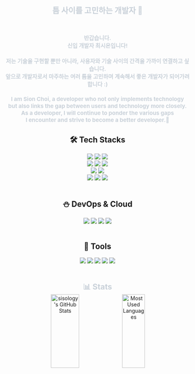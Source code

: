 <!--<img src="https://capsule-render.vercel.app/api?type=soft&color=0:1a1b27,100:3c3d54&height=150&section=header&text=ILO&fontSize=50&fontColor=eff7f6&desc=Developer%20Considering%20Gaps&descAlign=50&descAlignY=70&descSize=20" />-->
<div style="text-align: center;"> 
    <h2 style="color: #c9d1d9; margin-bottom: 50px; border-bottom: none;">틈 사이를 고민하는 개발자 🧐</h2>  
    <div style="font-weight: 700; font-size: 15px; color: #c9d1d9;"> 
        <h4> 반갑습니다.<br/>신입 개발자 최시온입니다!</h4>
        <h4> 저는 기술을 구현할 뿐만 아니라, 사용자와 기술 사이의 간격을 가까이 연결하고 싶습니다.<br/> 앞으로 개발자로서 마주하는 여러 틈을 고민하며 계속해서 좋은 개발자가 되어가려 합니다 :) </h4>
        <h4> I am Sion Choi, a developer who not only implements technology<br/>but also links the gap between users and technology more closely.
        <br/>As a developer, I will continue to ponder the various gaps <br/>I encounter and strive to become a better developer.🐥
</h4>
    </div>
    <h2>🛠️ Tech Stacks</h2>
    <div style="margin-top: 0;">
        <img src="https://img.shields.io/badge/Java-1572A9?style=for-the-badge&logo=openjdk&logoColor=white">
        <img src="https://img.shields.io/badge/Spring-6DB33F?style=for-the-badge&logo=Spring&logoColor=white">
        <img src="https://img.shields.io/badge/Spring Boot-a7c957?style=for-the-badge&logo=Spring Boot&logoColor=white">
        <br/>
        <img src="https://img.shields.io/badge/Javascript-F7DF1E?style=for-the-badge&logo=Javascript&logoColor=white">
        <img src="https://img.shields.io/badge/React-61DAFB?style=for-the-badge&logo=React&logoColor=white">
        <img src="https://img.shields.io/badge/Python-3776AB?style=for-the-badge&logo=python&logoColor=white">
        <br/>
        <img src="https://img.shields.io/badge/MySQL-4479A1?style=for-the-badge&logo=MySQL&logoColor=white">
        <img src="https://img.shields.io/badge/Hibernate-8d99ae?style=for-the-badge&logo=Hibernate&logoColor=white">
        <br/>
        <img src="https://img.shields.io/badge/HTML5-E34F26?style=for-the-badge&logo=HTML5&logoColor=white">
        <img src="https://img.shields.io/badge/CSS3-1572B6?style=for-the-badge&logo=CSS3&logoColor=white">
        <img src="https://img.shields.io/badge/Bootstrap-7952B3?style=for-the-badge&logo=Bootstrap&logoColor=white">
    </div>
    <br/>
    <h2>⛄️ DevOps & Cloud</h2>
    <div style="margin-top: 0;">
        <img src="https://img.shields.io/badge/Docker-2496ED?style=for-the-badge&logo=Docker&logoColor=white">
        <img src="https://img.shields.io/badge/Amazon AWS-232F3E?style=for-the-badge&logo=amazonwebservices&logoColor=white">
        <img src="https://img.shields.io/badge/Vercel-03045e?style=for-the-badge&logo=Vercel&logoColor=white">
        <img src="https://img.shields.io/badge/Apache Tomcat-a68a64?style=for-the-badge&logo=Apache Tomcat&logoColor=white">
    </div>
    <br/>
    <h2>🧦 Tools</h2>
    <div style="margin-top: 0;">
        <img src="https://img.shields.io/badge/Git-F05032?style=for-the-badge&logo=Git&logoColor=white">
        <img src="https://img.shields.io/badge/GitHub-14213d?style=for-the-badge&logo=GitHub&logoColor=white">
        <img src="https://img.shields.io/badge/Figma-f4a261?style=for-the-badge&logo=Figma&logoColor=white">
        <img src="https://img.shields.io/badge/Miro-3d348b?style=for-the-badge&logo=Miro&logoColor=white">
        <img src="https://img.shields.io/badge/Notion-d9dcd6?style=for-the-badge&logo=Notion&logoColor=black">
    </div>
    <br/>
    <h2 style="color: #c9d1d9; margin-bottom: 0; border-bottom: none;">📊 Stats</h2>
    <div align="center" style="display: flex; justify-content: center; margin-top: 0;">
        <img src="https://github-readme-stats.vercel.app/api?username=sisology&show_icons=true&theme=tokyonight" alt="sisology's GitHub Stats" style="height: 200px; width: 39%;" />
        <img src="https://github-readme-stats.vercel.app/api/top-langs/?username=sisology&layout=compact&theme=tokyonight" alt="Most Used Languages" style="height: 200px; width: 35%;" />
    </div>
</div>
